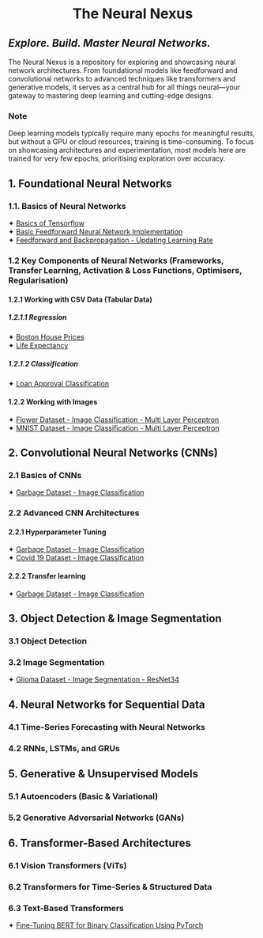 # <p align="center">The Neural Nexus</p>
## <i>Explore. Build. Master Neural Networks.</i>

The Neural Nexus is a repository for exploring and showcasing neural network architectures. From foundational models 
like feedforward and convolutional networks to advanced techniques like transformers and generative models, it serves as 
a central hub for all things neural—your gateway to mastering deep learning and cutting-edge designs.

### Note
Deep learning models typically require many epochs for meaningful results, but without a GPU or cloud resources, 
training is time-consuming. To focus on showcasing architectures and experimentation, most models here are trained for 
very few epochs, prioritising exploration over accuracy.

## 1. Foundational Neural Networks
### 1.1. Basics of Neural Networks
✦ [Basics of Tensorflow](a.%20Jupyter%20Notebooks/Basics%20of%20Tensorflow.ipynb) <br/>
✦ [Basic Feedforward Neural Network Implementation](a.%20Jupyter%20Notebooks/Basic%20Feedforward%20Neural%20Network%20Implementation.ipynb)<br/>
✦ [Feedforward and Backpropagation - Updating Learning Rate](a.%20Jupyter%20Notebooks/Feedforward%20and%20Backpropagation%20-%20Updating%20Learning%20Rate.ipynb)<br/>

### 1.2 Key Components of Neural Networks (Frameworks, Transfer Learning, Activation & Loss Functions, Optimisers, Regularisation)
#### 1.2.1 Working with CSV Data (Tabular Data)
##### 1.2.1.1 Regression
✦ [Boston House Prices](a.%20Jupyter%20Notebooks/Boston%20House%20Prices%20-%20Regression.ipynb)<br />
✦ [Life Expectancy](a.%20Jupyter%20Notebooks/Life%20Expectancy%20-%20Regression.ipynb)<br />

##### 1.2.1.2 Classification
✦ [Loan Approval Classification](a.%20Jupyter%20Notebooks/Loan%20Approval%20-%20Classification.ipynb)<br/>

#### 1.2.2 Working with Images
✦ [Flower Dataset - Image Classification - Multi Layer Perceptron](a.%20Jupyter%20Notebooks/Image%20Classification%20-%20Flowers%20Dataset%20-%20Multi%20Layer%20Percepton.ipynb)<br/>
✦ [MNIST Dataset - Image Classification - Multi Layer Perceptron](a.%20Jupyter%20Notebooks/Image%20Classification%20-%20MNIST%20Dataset%20-%20Multi%20Layer%20Perceptron.ipynb) <br />

## 2. Convolutional Neural Networks (CNNs)  
### 2.1 Basics of CNNs
✦ [Garbage Dataset - Image Classification](a.%20Jupyter%20Notebooks/Image%20Classification%20-%20Garbage%20Dataset%20-%20CNN.ipynb)<br />

### 2.2 Advanced CNN Architectures 
#### 2.2.1 Hyperparameter Tuning
✦ [Garbage Dataset - Image Classification](a.%20Jupyter%20Notebooks/Image%20Classification%20-%20Garbage%20Dataset%20-%20CNN%20-%20Hyperparameter%20Tuning.ipynb)<br />
✦ [Covid 19 Dataset - Image Classification](a.%20Jupyter%20Notebooks/Image%20Classification%20-%20Covid%2019%20Dataset%20-%20Hyperparameter%20Tuning.ipynb)<br />

#### 2.2.2 Transfer learning
✦ [Garbage Dataset - Image Classification](a.%20Jupyter%20Notebooks/Image%20Classification%20-%20Garbage%20Dataset%20-%20Transfer%20Learning%20-%20MobileNet.ipynb)<br />

## 3. Object Detection & Image Segmentation  
### 3.1 Object Detection

### 3.2 Image Segmentation  
✦ [Glioma Dataset - Image Segmentation - ResNet34](a.%20Jupyter%20Notebooks/Image%20Segmentation%20-%20Glioma%20Dataset%20-%20ResNet34.ipynb)<br />

## 4. Neural Networks for Sequential Data  
### 4.1 Time-Series Forecasting with Neural Networks  
### 4.2 RNNs, LSTMs, and GRUs  

## 5. Generative & Unsupervised Models  
### 5.1 Autoencoders (Basic & Variational)  
### 5.2 Generative Adversarial Networks (GANs)  

## 6. Transformer-Based Architectures  
### 6.1 Vision Transformers (ViTs)  
### 6.2 Transformers for Time-Series & Structured Data  
### 6.3 Text-Based Transformers  
✦ [Fine-Tuning BERT for Binary Classification Using PyTorch](a.%20Jupyter%20Notebooks/Fine-Tuning%20BERT%20for%20Sentiment%20Classification%20of%20Product%20Reviews%20Using%20PyTorch.ipynb) <br />  
